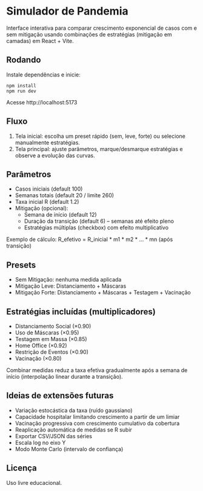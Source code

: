 # Simulador de Pandemia

Interface interativa para comparar crescimento exponencial de casos com e sem mitigação usando combinações de estratégias (mitigação em camadas) em React + Vite.

## Rodando

Instale dependências e inicie:

```
npm install
npm run dev
```

Acesse http://localhost:5173

## Fluxo
1. Tela inicial: escolha um preset rápido (sem, leve, forte) ou selecione manualmente estratégias.
2. Tela principal: ajuste parâmetros, marque/desmarque estratégias e observe a evolução das curvas.

## Parâmetros
- Casos iniciais (default 100)
- Semanas totais (default 20 / limite 260)
- Taxa inicial R (default 1.2)
- Mitigação (opcional):
  - Semana de início (default 12)
  - Duração da transição (default 6) – semanas até efeito pleno
  - Estratégias múltiplas (checkbox) com efeito multiplicativo

Exemplo de cálculo: R_efetivo = R_inicial * m1 * m2 * ... * mn (após transição)

## Presets
- Sem Mitigação: nenhuma medida aplicada
- Mitigação Leve: Distanciamento + Máscaras
- Mitigação Forte: Distanciamento + Máscaras + Testagem + Vacinação

## Estratégias incluídas (multiplicadores)
- Distanciamento Social (×0.90)
- Uso de Máscaras (×0.95)
- Testagem em Massa (×0.85)
- Home Office (×0.92)
- Restrição de Eventos (×0.90)
- Vacinação (×0.80)

Combinar medidas reduz a taxa efetiva gradualmente após a semana de início (interpolação linear durante a transição).

## Ideias de extensões futuras
- Variação estocástica da taxa (ruído gaussiano)
- Capacidade hospitalar limitando crescimento a partir de um limiar
- Vacinação progressiva com crescimento cumulativo da cobertura
- Reaplicação automática de medidas se R subir
- Exportar CSV/JSON das séries
- Escala log no eixo Y
- Modo Monte Carlo (intervalo de confiança)

## Licença
Uso livre educacional.
